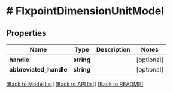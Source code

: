 # # FlxpointDimensionUnitModel

## Properties

Name | Type | Description | Notes
------------ | ------------- | ------------- | -------------
**handle** | **string** |  | [optional]
**abbreviated_handle** | **string** |  | [optional]

[[Back to Model list]](../../README.md#models) [[Back to API list]](../../README.md#endpoints) [[Back to README]](../../README.md)
